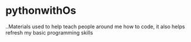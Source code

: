 # pythonwithOs

..Materials used to help teach people around me how to code, it also helps refresh my basic programming skills
